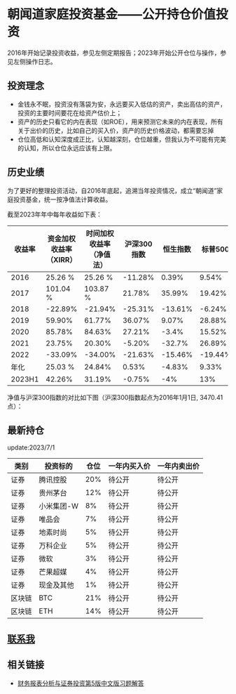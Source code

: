 # 朝闻道家庭投资基金——公开持仓价值投资
2016年开始记录投资收益，参见左侧定期报告；2023年开始公开仓位与操作，参见左侧操作日志。
## 投资理念
- 金钱永不眠，投资没有落袋为安，永远要买入低估的资产，卖出高估的资产，投资的主要时间要花在给资产估价上；
- 资产的历史只看它的内在表现（如ROE），用来预测它未来的内在表现，所有关于出价的历史，比如自己的买入价，资产的历史价格波动，都需要忘掉
- 仓位高低和认知深度成正比，认知越深刻，仓位越重，但我认为不可能有完美的认知，所以仓位永远应该有上限。

## 历史业绩
为了更好的整理投资活动，自2016年底起，追溯当年投资情况，成立“朝闻道”家庭投资基金，统一按净值法计算收益。

截至2023年年中每年收益如下表：

| 收益率 | 资金加权收益率（XIRR） | 时间加权收益率（净值法） | 沪深300指数 | 恒生指数 | 标普500 |
| ------ | ---------------------- | ------------------------ | ----------- | -------- | ------- |
| 2016   | 25.26 %                | 25.26 %                  | -11.28%     | 0.39%    | 9.54%   |
| 2017   | 101.04 %               | 103.87 %                 | 21.78%      | 35.99%   | 19.42%  |
| 2018   | -22.89%                | -21.94%                  | -25.31%     | -13.61%  | -6.24%  |
| 2019   | 59.90%                 | 61.77%                   | 36.07%      | 9.07%    | 28.88%  |
| 2020   | 85.78%                 | 84.63%                   | 27.21%      | -3.4%    | 15.52%  |
| 2021   | 23.75%                 | 20.30%                   | -5.20%      | -32.7%   | 26.89%  |
| 2022     | -33.09%                | -34.00%                  | -21.63%     | -15.46%  | -19.44% |
| 年化   | 25.03 %                | 24.84%                   | 0.53%       | -4.83%   | 9.33%   |
| 2023H1   |  42.26%            |    31.19%                     |  -0.75%    | -4%         |13%    |

净值与沪深300指数的对比如下图（沪深300指数起点为2016年1月1日, 3470.41点）：

<canvas id="netvalue"></canvas>

## 最新持仓
update:2023/7/1

| 类别   | 投资标的   | 仓位 | 一年内买入价 | 一年内卖出价 |
| ------ | ---------- | ---- | ------------ | ------------ |
| 证券   | 腾讯控股   | 20%  | 待公开       | 待公开       |
| 证券   | 贵州茅台   | 12%  | 待公开       | 待公开       |
| 证券   | 小米集团-W | 8%   | 待公开       | 待公开       |
| 证券   | 唯品会     | 7%   | 待公开       | 待公开       |
| 证券   | 地素时尚   | 5%   | 待公开       | 待公开       |
| 证券   | 万科企业   | 5%   | 待公开       | 待公开       |
| 证券   | 微软       | 3%   | 待公开       | 待公开       |
| 证券   | 芒果超媒   | 4%   | 待公开       | 待公开       |
| 证券   | 现金及其他 | 1%   | 待公开       | 待公开       |
| 区块链 | BTC        | 21%  | 待公开       | 待公开       |
| 区块链 | ETH        | 14%  | 待公开       | 待公开       |

## [联系我](https://yifeitao.com/about/)

## 相关链接
* [财务报表分析与证券投资第5版中文版习题解答](https://github.com/ifeitao/penman5e)

<script src="https://cdnjs.cloudflare.com/ajax/libs/moment.js/2.29.1/moment.min.js"></script>
<script src="https://cdnjs.cloudflare.com/ajax/libs/Chart.js/2.9.4/Chart.min.js"></script>
<script src="netvalue.js"></script>

